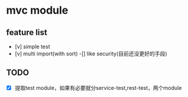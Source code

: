# mvc module
## feature list
- [v] simple test
- [v] multi import(with sort)
	-[] like security(目前还没更好的手段)

## TODO
- [x] 提取test module，如果有必要就分service-test,rest-test，两个module
